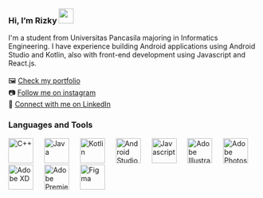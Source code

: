 ### Hi, I’m Rizky <img src="https://c.tenor.com/nebZyl8oN7IAAAAj/wave-hello.gif" width="30px">
I'm a student from Universitas Pancasila majoring in Informatics Engineering. I have experience building Android applications using Android Studio and Kotlin, also with front-end development using Javascript and React.js.
<br><br>
🖼️ [Check my portfolio](https://rizky.website "Portfolio Website")  
📷 [Follow me on instagram](https://www.instagram.com/rzy_fdhlh "Instagram Account")  
👦 [Connect with me on LinkedIn](https://www.linkedin.com/in/rizfadh "LinkedIn Account")  
### Languages and Tools

<img src="https://upload.wikimedia.org/wikipedia/commons/1/18/ISO_C%2B%2B_Logo.svg" height="50px" title="C++"> &emsp; <img src="https://upload.wikimedia.org/wikipedia/id/2/2e/Java_Logo.svg" height="50px" title="Java"> &emsp; <img src="https://upload.wikimedia.org/wikipedia/commons/thumb/d/d4/Kotlin_logo.svg/1920px-Kotlin_logo.svg.png" height="50px" title="Kotlin"> &emsp; <img src="https://upload.wikimedia.org/wikipedia/commons/thumb/9/92/Android_Studio_Trademark.svg/1920px-Android_Studio_Trademark.svg.png" height="50px" title="Android Studio"> &emsp; <img src="https://upload.wikimedia.org/wikipedia/commons/6/6a/JavaScript-logo.png" height="50px" title="Javascript"> &emsp; <img src="https://upload.wikimedia.org/wikipedia/commons/f/fb/Adobe_Illustrator_CC_icon.svg" height="50px" title="Adobe Illustrator"> &emsp; <img src="https://upload.wikimedia.org/wikipedia/commons/a/af/Adobe_Photoshop_CC_icon.svg" height="50px" title="Adobe Photoshop"> &emsp; <img src="https://upload.wikimedia.org/wikipedia/commons/c/c2/Adobe_XD_CC_icon.svg" height="50px" title="Adobe XD"> &emsp; <img src="https://upload.wikimedia.org/wikipedia/commons/4/40/Adobe_Premiere_Pro_CC_icon.svg" height="50px" title="Adobe Premiere"> &emsp; <img src="https://upload.wikimedia.org/wikipedia/commons/3/33/Figma-logo.svg" height="50px" title="Figma">
